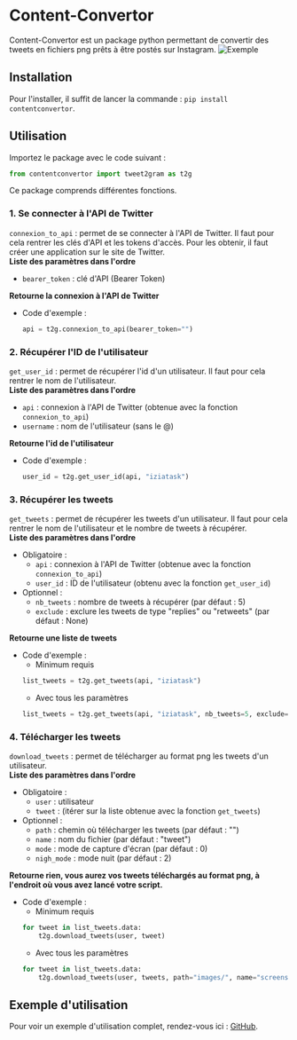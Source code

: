 # Content-Convertor

Content-Convertor est un package python permettant de convertir des tweets en fichiers png prêts à être postés sur Instagram.
![Exemple](media/banniere.png)
## Installation
Pour l'installer, il suffit de lancer la commande : `pip install contentconvertor`.

## Utilisation

Importez le package avec le code suivant : 
```python
from contentconvertor import tweet2gram as t2g  
```
Ce package comprends différentes fonctions.

### 1. Se connecter à l'API de Twitter
`connexion_to_api` : permet de se connecter à l'API de Twitter. Il faut pour cela rentrer les clés d'API et les tokens d'accès. Pour les obtenir, il faut créer une application sur le site de Twitter.  
**Liste des paramètres dans l'ordre**
- `bearer_token` : clé d'API (Bearer Token)

**Retourne la connexion à l'API de Twitter**
- Code d'exemple : 
    ```python
    api = t2g.connexion_to_api(bearer_token="")
    ```
### 2. Récupérer l'ID de l'utilisateur  
`get_user_id` : permet de récupérer l'id d'un utilisateur. Il faut pour cela rentrer le nom de l'utilisateur.  
**Liste des paramètres dans l'ordre**  
- `api` : connexion à l'API de Twitter (obtenue avec la fonction `connexion_to_api`)  
- `username` : nom de l'utilisateur (sans le @)

**Retourne l'id de l'utilisateur**
- Code d'exemple : 
    ```python
    user_id = t2g.get_user_id(api, "iziatask")
    ```
### 3. Récupérer les tweets
`get_tweets` : permet de récupérer les tweets d'un utilisateur. Il faut pour cela rentrer le nom de l'utilisateur et le nombre de tweets à récupérer.  
**Liste des paramètres dans l'ordre**
- Obligatoire :
    - `api` : connexion à l'API de Twitter (obtenue avec la fonction `connexion_to_api`)
    - `user_id` : ID de l'utilisateur (obtenu avec la fonction `get_user_id`)
- Optionnel :
    - `nb_tweets` : nombre de tweets à récupérer (par défaut : 5)
    - `exclude` : exclure les tweets de type "replies" ou "retweets" (par défaut : None) 

**Retourne une liste de tweets**  
- Code d'exemple : 
    - Minimum requis
    ```python
    list_tweets = t2g.get_tweets(api, "iziatask")
    ```
    - Avec tous les paramètres
    ```python
    list_tweets = t2g.get_tweets(api, "iziatask", nb_tweets=5, exclude=["replies", "retweets"])
    ```
### 4. Télécharger les tweets
`download_tweets` : permet de télécharger au format png les tweets d'un utilisateur.  
**Liste des paramètres dans l'ordre**  
- Obligatoire :
    - `user` : utilisateur 
    - `tweet` : (itérer sur la liste obtenue avec la fonction `get_tweets`)
- Optionnel :
    - `path` : chemin où télécharger les tweets (par défaut : "")
    - `name` : nom du fichier (par défaut : "tweet")
    - `mode` : mode de capture d'écran (par défaut  : 0)
    - `nigh_mode` : mode nuit (par défaut : 2)  

**Retourne rien, vous aurez vos tweets téléchargés au format png, à l'endroit où vous avez lancé votre script.**
- Code d'exemple :  
    - Minimum requis
    ```python
    for tweet in list_tweets.data:
        t2g.download_tweets(user, tweet)
    ```
    - Avec tous les paramètres
    ```python
    for tweet in list_tweets.data:
        t2g.download_tweets(user, tweets, path="images/", name="screenshot", mode=0, nigh_mode=2)
    ```

## Exemple d'utilisation
Pour voir un exemple d'utilisation complet, rendez-vous ici : [GitHub](https://github.com/leoleducq/Content-Convertor/blob/master/example/example.py).
